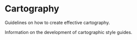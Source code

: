 # Cartography

Guidelines on how to create effective cartography.

Information on the development of cartographic style guides.
